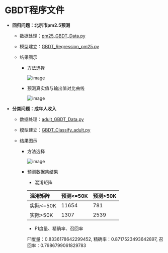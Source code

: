 # GBDT程序文件

  + **回归问题：北京市pm2.5预测**
  
     + 数据处理：[pm25_GBDT_Data.py](https://github.com/Anfany/Machine-Learning-for-Beginner-by-Python3/blob/master/Boosting/GBDT/pm25_GBDT_Data.py)
     
     + 模型建立：[GBDT_Regression_pm25.py](https://github.com/Anfany/Machine-Learning-for-Beginner-by-Python3/blob/master/Boosting/GBDT/GBDT_Regression_pm25.py)
     
     + 结果图示
     
         * 方法选择
       
           ![image](https://github.com/Anfany/Machine-Learning-for-Beginner-by-Python3/blob/master/Boosting/AdaBoost/GBDT_pm25.jpg) 
  
        * 预测真实值与输出值对比曲线 
     
           ![image](https://github.com/Anfany/Machine-Learning-for-Beginner-by-Python3/blob/master/Boosting/GBDT/duibi.jpg)
         
 
  
  + **分类问题：成年人收入**
    
     + 数据处理：[adult_GBDT_Data.py](https://github.com/Anfany/Machine-Learning-for-Beginner-by-Python3/blob/master/Boosting/GBDT/adult_GBDT_Data.py)
     
     + 模型建立：[GBDT_Classify_adult.py](https://github.com/Anfany/Machine-Learning-for-Beginner-by-Python3/blob/master/Boosting/GBDT/GBDT_Classify_adult.py)
     
     + 结果图示
     
         * 方法选择
       
           ![image](https://github.com/Anfany/Machine-Learning-for-Beginner-by-Python3/blob/master/Boosting/GBDT/ada_adult1.jpg) 
  
        * 预测数据集结果
        
           * 混淆矩阵
   
           |  混淆矩阵 | 预测<=50K | 预测>50K |
           |:-------|:-------|:-------|
           | 实际<=50K |   11654 |   781   |
           |  实际>50K |    1307 |   2539  |

           
           * F1度量、精确率、召回率
           
           F1度量：0.8336178642299452, 精确率：0.8717523493642897, 召回率：0.7986799061829783
